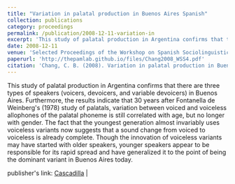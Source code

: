 ```yaml
---
title: "Variation in palatal production in Buenos Aires Spanish"
collection: publications
category: proceedings
permalink: /publication/2008-12-11-variation-in
excerpt: 'This study of palatal production in Argentina confirms that there are three types of speakers (voicers, devoicers, and...'
date: 2008-12-11
venue: 'Selected Proceedings of the Workshop on Spanish Sociolinguistics'
paperurl: 'http://thepamlab.github.io/files/Chang2008_WSS4.pdf'
citation: 'Chang, C. B. (2008). Variation in palatal production in Buenos Aires Spanish. In M. Westmoreland and J. A. Thomas (Eds.), <i>Selected Proceedings of the 4th Workshop on Spanish Sociolinguistics</i> (pp. 54–63). Somerville, MA: Cascadilla Proceedings Project.'
---
```


This study of palatal production in Argentina confirms that there are three types of speakers (voicers, devoicers, and variable devoicers) in Buenos Aires. Furthermore, the results indicate that 30 years after Fontanella de Weinberg's (1978) study of palatals, variation between voiced and voiceless allophones of the palatal phoneme is still correlated with age, but no longer with gender. The fact that the youngest generation almost invariably uses voiceless variants now suggests that a sound change from voiced to voiceless is already complete. Though the innovation of voiceless variants may have started with older speakers, younger speakers appear to be responsible for its rapid spread and have generalized it to the point of being the dominant variant in Buenos Aires today.

publisher's link: <a href='http://www.lingref.com/cpp/wss/4/abstract1755.html' target="_blank">Cascadilla</a> |
